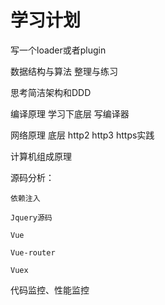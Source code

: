 # 学习计划


写一个loader或者plugin

数据结构与算法 整理与练习




思考简洁架构和DDD

编译原理  学习下底层 写编译器

网络原理 底层 http2 http3 https实践

计算机组成原理



源码分析：

    依赖注入

    Jquery源码 

    Vue

    Vue-router

    Vuex



代码监控、性能监控













